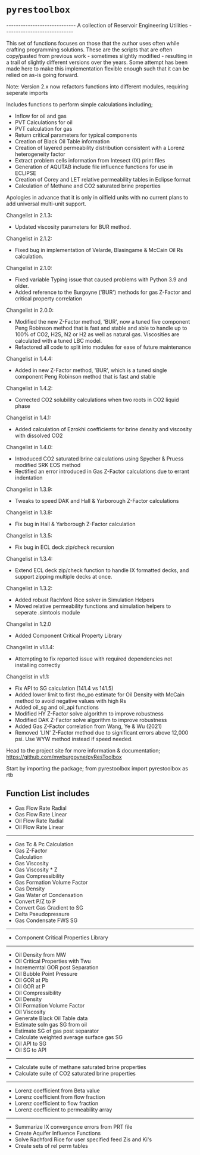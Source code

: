 `pyrestoolbox`
==============

\-\-\-\-\-\-\-\-\-\-\-\-\-\-\-\-\-\-\-\-\-\-\-\-\-\-\-\--
A collection of Reservoir Engineering Utilities
\-\-\-\-\-\-\-\-\-\-\-\-\-\-\-\-\-\-\-\-\-\-\-\-\-\-\-\--

This set of functions focuses on those that the author uses often while
crafting programming solutions. These are the scripts that are often
copy/pasted from previous work - sometimes slightly modified - resulting
in a trail of slightly different versions over the years. Some attempt
has been made here to make this implementation flexible enough such that
it can be relied on as-is going forward.

Note: Version 2.x now refactors functions into different modules, requiring seperate imports

Includes functions to perform simple calculations including;

-   Inflow for oil and gas
-   PVT Calculations for oil
-   PVT calculation for gas
-   Return critical parameters for typical components
-   Creation of Black Oil Table information
-   Creation of layered permeability distribution consistent with a
    Lorenz heterogeneity factor
-   Extract problem cells information from Intesect (IX) print files
-   Generation of AQUTAB include file influence functions for use in
    ECLIPSE
-   Creation of Corey and LET relative permeability tables in Eclipse
    format
-   Calculation of Methane and CO2 saturated brine properties

Apologies in advance that it is only in oilfield
units with no current plans to add universal multi-unit support.

Changelist in 2.1.3:
- Updated viscosity parameters for BUR method.

Changelist in 2.1.2:
- Fixed bug in implementation of Velarde, Blasingame & McCain Oil Rs calculation.

Changelist in 2.1.0:
- Fixed variable Typing issue that caused problems with Python 3.9 and older.
- Added reference to the Burgoyne ('BUR') methods for gas Z-Factor and critical property correlation

Changelist in 2.0.0:
- Modified the new Z-Factor method, 'BUR', now a tuned five component Peng Robinson method that is fast and stable and able to handle up to 100% of CO2, H2S, N2 or H2 as well as natural gas. Viscosities are calculated with a tuned LBC model.
- Refactored all code to split into modules for ease of future maintenance

Changelist in 1.4.4:
- Added in new Z-Factor method, 'BUR', which is a tuned single component Peng Robinson method that is fast and stable 


Changelist in 1.4.2:
- Corrected CO2 solubility calculations when two roots in CO2 liquid phase

Changelist in 1.4.1:
- Added calculation of Ezrokhi coefficients for brine density and viscosity with dissolved CO2

Changelist in 1.4.0:
- Introduced CO2 saturated brine calculations using Spycher & Pruess modified SRK EOS method
- Rectified an error introduced in Gas Z-Factor calculations due to errant indentation

Changelist in 1.3.9:
- Tweaks to speed DAK and Hall & Yarborough Z-Factor calculations

Changelist in 1.3.8:
- Fix bug in Hall & Yarborough Z-Factor calculation

Changelist in 1.3.5:
- Fix bug in ECL deck zip/check recursion

Changelist in 1.3.4:
- Extend ECL deck zip/check function to handle IX formatted decks, and support zipping multiple decks at once.

Changelist in 1.3.2:
- Added robust Rachford Rice solver in Simulation Helpers
- Moved relative permeability functions and simulation helpers to seperate .simtools module

Changelist in 1.2.0
- Added Component Critical Property Library

Changelist in v1.1.4:
- Attempting to fix reported issue with required dependencies not installing correctly

Changelist in v1.1:
- Fix API to SG calculation (141.4 vs 141.5)
- Added lower limit to first rho_po estimate for Oil Density with McCain method to avoid negative values with high Rs
- Added oil_sg and oil_api functions
- Modified HY Z-Factor solve algorithm to improve robustness
- Modified DAK Z-Factor solve algorithm to improve robustness
- Added Gas Z-Factor correlation from Wang, Ye & Wu (2021)
- Removed 'LIN' Z-Factor method due to significant errors above 12,000 psi. Use WYW method instead if speed needed.

Head to the project site for more information & documentation;
https://github.com/mwburgoyne/pyResToolbox

Start by importing the package;
from pyrestoolbox import pyrestoolbox as rtb

Function List includes
-------------

-   Gas Flow Rate Radial    
-   Gas Flow Rate Linear    
-   Oil Flow Rate Radial    
-   Oil Flow Rate Linear    
----------------------------
-   Gas Tc & Pc Calculation 
-   Gas Z-Factor            
    Calculation             
-   Gas Viscosity           
-   Gas Viscosity \* Z      
-   Gas Compressibility     
-   Gas Formation Volume Factor                  
-   Gas Density             
-   Gas Water of Condensation            
-   Convert P/Z to P        
-   Convert Gas Gradient to SG                      
-   Delta Pseudopressure    
-   Gas Condensate FWS SG   
----------------------------
-   Component Critical Properties Library
----------------------------
-   Oil Density from MW     
-   Oil Critical Properties with Twu                
-   Incrememtal GOR post Separation              
-   Oil Bubble Point Pressure                
-   Oil GOR at Pb           
-   Oil GOR at P            
-   Oil Compressibility     
-   Oil Density             
-   Oil Formation Volume Factor                  
-   Oil Viscosity           
-   Generate Black Oil Table data              
-   Estimate soln gas SG from oil                
-   Estimate SG of gas post separator               
-   Calculate weighted average surface gas SG  
-   Oil API to SG              
-   Oil SG to API
----------------------------
-   Calculate suite of methane saturated brine properties  
-   Calculate suite of CO2 saturated brine properties   
----------------------------
-   Lorenz coefficient from Beta value                   
-   Lorenz coefficient from flow fraction                
-   Lorenz coefficient to flow fraction                
-   Lorenz coefficient to permeability array      
----------------------------
-   Summarize IX convergence errors from PRT file                
-   Create Aquifer Influence Functions     
-   Solve Rachford Rice for user specified feed Zis and Ki's 
-   Create sets of rel perm tables                  
                            
   